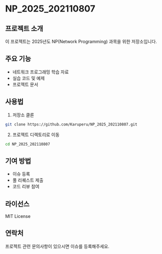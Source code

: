 # NP_2025_202110807

## 프로젝트 소개
이 프로젝트는 2025년도 NP(Network Programming) 과목을 위한 저장소입니다.

## 주요 기능
- 네트워크 프로그래밍 학습 자료
- 실습 코드 및 예제
- 프로젝트 문서

## 사용법
1. 저장소 클론
```bash
git clone https://github.com/Karuperu/NP_2025_202110807.git
```

2. 프로젝트 디렉토리로 이동
```bash
cd NP_2025_202110807
```

## 기여 방법
- 이슈 등록
- 풀 리퀘스트 제출
- 코드 리뷰 참여

## 라이선스
MIT License

## 연락처
프로젝트 관련 문의사항이 있으시면 이슈를 등록해주세요.
